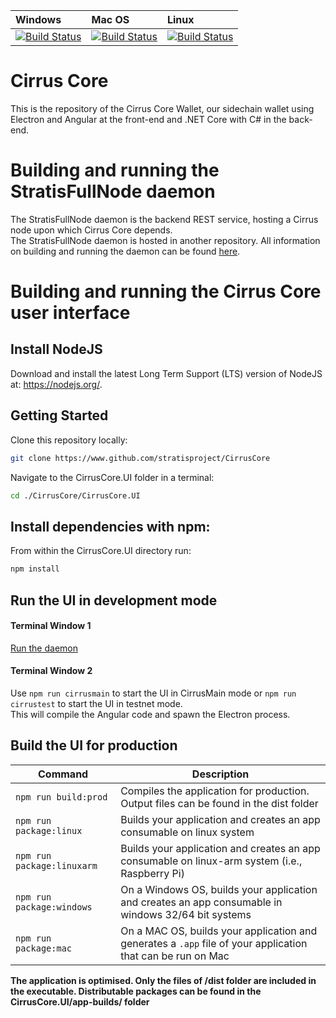 | Windows | Mac OS | Linux
| :---- | :------ | :---- |
| [![Build Status](https://dev.azure.com/StratisProject/StratisCore/_apis/build/status/Hosted%20Windows%20Container)](https://dev.azure.com/StratisProject/StratisCore/_build/latest?definitionId=16) | [![Build Status](https://dev.azure.com/StratisProject/StratisCore/_apis/build/status/Hosted%20macOS)](https://dev.azure.com/StratisProject/StratisCore/_build/latest?definitionId=18) | [![Build Status](https://dev.azure.com/StratisProject/StratisCore/_apis/build/status/Hosted%20Ubuntu%201604)](https://dev.azure.com/StratisProject/StratisCore/_build/latest?definitionId=17)

# Cirrus Core

This is the repository of the Cirrus Core Wallet, our sidechain wallet using Electron and Angular at the front-end and .NET Core with C# in the back-end.

# Building and running the StratisFullNode daemon

The StratisFullNode daemon is the backend REST service, hosting a Cirrus node upon which Cirrus Core depends.  
The StratisFullNode daemon is hosted in another repository. All information on building and running the daemon can be found [here](https://github.com/stratisproject/StratisFullNode/blob/master/Documentation/getting-started.md).

# Building and running the Cirrus Core user interface

## Install NodeJS

Download and install the latest Long Term Support (LTS) version of NodeJS at: https://nodejs.org/. 

## Getting Started

Clone this repository locally:

``` bash
git clone https://www.github.com/stratisproject/CirrusCore
```

Navigate to the CirrusCore.UI folder in a terminal:
``` bash
cd ./CirrusCore/CirrusCore.UI
```

## Install dependencies with npm:

From within the CirrusCore.UI directory run:

``` bash
npm install
```

## Run the UI in development mode

#### Terminal Window 1
[Run the daemon](https://github.com/stratisproject/StratisFullNode/blob/master/Documentation/getting-started.md)  

#### Terminal Window 2
Use `npm run cirrusmain` to start the UI in CirrusMain mode or `npm run cirrustest` to start the UI in testnet mode.  
This will compile the Angular code and spawn the Electron process.

## Build the UI for production

|Command|Description|
|--|--|
|`npm run build:prod`| Compiles the application for production. Output files can be found in the dist folder |
|`npm run package:linux`| Builds your application and creates an app consumable on linux system |
|`npm run package:linuxarm`| Builds your application and creates an app consumable on linux-arm system (i.e., Raspberry Pi) |
|`npm run package:windows`| On a Windows OS, builds your application and creates an app consumable in windows 32/64 bit systems |
|`npm run package:mac`|  On a MAC OS, builds your application and generates a `.app` file of your application that can be run on Mac |

**The application is optimised. Only the files of /dist folder are included in the executable. Distributable packages can be found in the CirrusCore.UI/app-builds/ folder**
